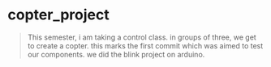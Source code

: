 # copter_project

>This semester, i am taking a control class. in groups of three, we get to create a copter. this marks the first commit which was aimed to test our components. we did the blink project on arduino.
